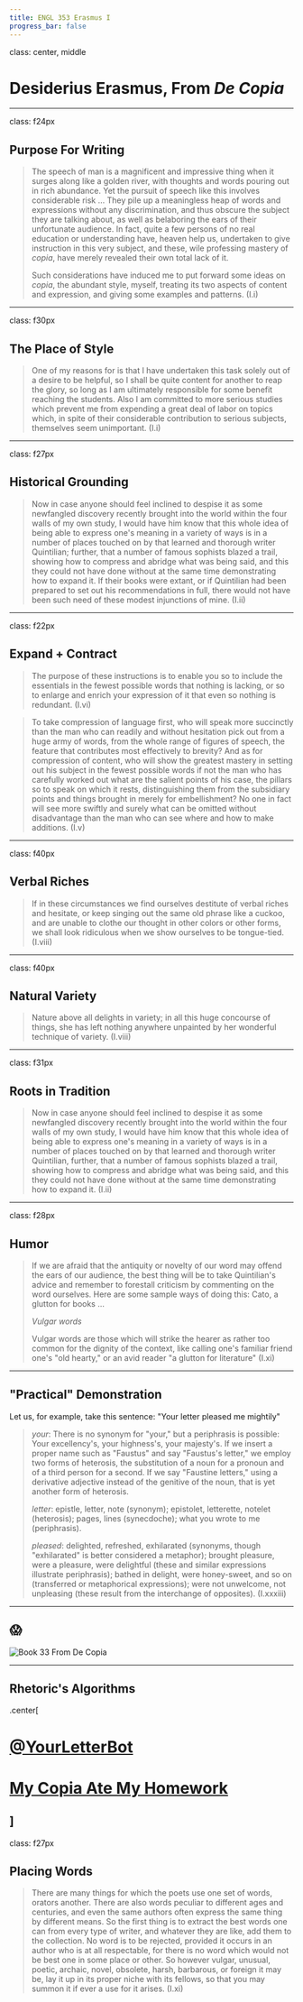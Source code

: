 ```yaml
---
title: ENGL 353 Erasmus I
progress_bar: false
---
```

class: center, middle

# Desiderius Erasmus, From *De Copia*
---
class: f24px
## Purpose For Writing

> The speech of man is a magnificent and impressive thing when it surges along like a golden river, with thoughts and words pouring out in rich abundance. Yet the pursuit of speech like this involves considerable risk … They pile up a meaningless heap of words and expressions without any discrimination, and thus obscure the subject they are talking about, as well as belaboring the ears of their unfortunate audience. In fact, quite a few persons of no real education or understanding have, heaven help us, undertaken to give instruction in this very subject, and these, wile professing mastery of *copia*, have merely revealed their own total lack of it.
>
> Such considerations have induced me to put forward some ideas on *copia*, the abundant style, myself, treating its two aspects of content and expression, and giving some examples and patterns.  (I.i)
---
class: f30px
## The Place of Style

> One of my reasons for is that I have undertaken this task solely out of a desire to be helpful, so I shall be quite content for another to reap the glory, so long as I am ultimately responsible for some benefit reaching the students. Also I am committed to more serious studies which prevent me from expending a great deal of labor on topics which, in spite of their considerable contribution to serious subjects, themselves seem unimportant. (I.i)
---
class: f27px
## Historical Grounding
> Now in case anyone should feel inclined to despise it as some newfangled discovery recently brought into the world within the four walls of my own study, I would have him know that this whole idea of being able to express one's meaning in a variety of ways is in a number of places touched on by that learned and thorough writer Quintilian; further, that a number of famous sophists blazed a trail, showing how to compress and abridge what was being said, and this they could not have done without at the same time demonstrating how to expand it. If their books were extant, or if Quintilian had been prepared to set out his recommendations in full, there would not have been such need of these modest injunctions of mine. (I.ii)
---
class: f22px
## Expand + Contract
> The purpose of these instructions is to enable you so to include the essentials in the fewest possible words that nothing is lacking, or so to enlarge and enrich your expression of it that even so nothing is redundant. (I.vi)

> To take compression of language first, who will speak more succinctly than the man who can readily and without hesitation pick out from a huge army of words, from the whole range of figures of speech, the feature that contributes most effectively to brevity? And as for compression of content, who will show the greatest mastery in setting out his subject in the fewest possible words if not the man who has carefully worked out what are the salient points of his case, the pillars so to speak on which it rests, distinguishing them from the subsidiary points and things brought in merely for embellishment? No one in fact will see more swiftly and surely what can be omitted without disadvantage than the man who can see where and how to make additions. (I.v)
---
class: f40px
## Verbal Riches
> If in these circumstances we find ourselves destitute of verbal riches and hesitate, or keep singing out the same old phrase like a cuckoo, and are unable to clothe our thought in other colors or other forms, we shall look ridiculous when we show ourselves to be tongue-tied. (I.viii)
---
class: f40px
## Natural Variety
> Nature above all delights in variety; in all this huge concourse of things, she has left nothing anywhere unpainted by her wonderful technique of variety. (I.viii)
---
class: f31px
## Roots in Tradition

> Now in case anyone should feel inclined to despise it as some newfangled discovery recently brought into the world within the four walls of my own study, I would have him know that this whole idea of being able to express one's meaning in a variety of ways is in a number of places touched on by that learned and thorough writer Quintilian, further, that a number of famous sophists blazed a trail, showing how to compress and abridge what was being said, and this they could not have done without at the same time demonstrating how to expand it. (I.ii)
---
class: f28px
## Humor

> If we are afraid that the antiquity or novelty of our word may offend the ears of our audience, the best thing will be to take Quintilian's advice and remember to forestall criticism by commenting on the word ourselves. Here are some sample ways of doing this: Cato, a glutton for books ...
>
>*Vulgar words*
>
> Vulgar words are those which will strike the hearer as rather too common for the dignity of the context, like calling one's familiar friend one's "old hearty," or an avid reader "a glutton for literature" (I.xi)
---
## "Practical" Demonstration

Let us, for example, take this sentence: "Your letter pleased me mightily"

> *your*: There is no synonym for "your," but a periphrasis is possible: Your excellency's, your highness's, your majesty's. If we insert a proper name such as "Faustus" and say "Faustus's letter," we employ two forms of heterosis, the substitution of a noun for a pronoun and of a third person for a second. If we say "Faustine letters," using a derivative adjective instead of the genitive of the noun, that is yet another form of heterosis.
>
> *letter*: epistle, letter, note (synonym); epistolet, letterette, notelet (heterosis); pages, lines (synecdoche); what you wrote to me (periphrasis).
>
> *pleased*: delighted, refreshed, exhilarated (synonyms, though "exhilarated" is better considered a metaphor); brought pleasure, were a pleasure, were delightful (these and similar expressions illustrate periphrasis); bathed in delight, were honey-sweet, and so on (transferred or metaphorical expressions); were not unwelcome, not unpleasing (these result from the interchange of opposites). (I.xxxiii)
---
## 😱

![Book 33 From De Copia](../../images/copia.png)

---
## Rhetoric's Algorithms

.center[

# [@YourLetterBot](https://twitter.com/YourLetterBot)

# [My Copia Ate My Homework](http://oncomouse.github.io/homework-copia/)

]
---
class: f27px
## Placing Words

> There are many things for which the poets use one set of words, orators another. There are also words peculiar to different ages and centuries, and even the same authors often express the same thing by different means. So the first thing is to extract the best words one can from every type of writer, and whatever they are like, add them to the collection. No word is to be rejected, provided it occurs in an author who is at all respectable, for there is no word which would not be best one in some place or other. So however vulgar, unusual, poetic, archaic, novel, obsolete, harsh, barbarous, or foreign it may be, lay it up in its proper niche with its fellows, so that you may summon it if ever a use for it arises. (I.xi)